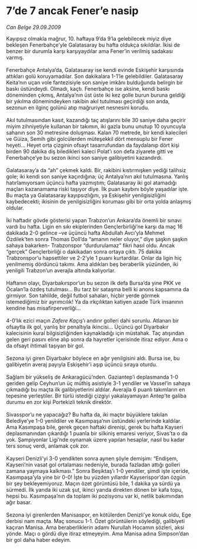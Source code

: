 # 7’de 7 ancak Fener’e nasip

*Can Belge 29.09.2009*

<div class="taraf_structure_2col_1zq">
<div class="margen_n">



 <p>Kayıpsız olmakla mağrur, 10. haftaya 9’da 9’la gelebilecek miyiz diye bekleşen Fenerbahçe’yle Galatasaray bu hafta oldukça sıkıldılar. İkisi de benzer bir durumla karşı karşıyaydılar ama Fener’in verilmiş sadakası varmış. <br/><br/>Fenerbahçe Antalya’da, Galatasaray ise kendi evinde Eskişehir karşısında attıkları golü koruyamadılar. Son dakikalara 1-1’le gelebildiler. Galatasaray Keita’nın uçan vole fantezisiyle son saniye imkânı bulduğunda belirgin bir baskı üstündeydi. Olmadı, kaçtı. Fenerbahçe ise aksine, kendi baskı döneminden çıkmış, Antalya’nın üst üste iki kez golle burun buruna geldiği bir yıkılma dönemindeyken rakibin akıl tutulması geçirdiği son anda, sezonun en ilginç golünü atıp mağruriyet nesnesini korudu. <br/><br/>Akıl tutulmasından kasıt, kazandığı taç atışlarını bile 30 saniye daha geçirir miyim zihniyetiyle kullanan bir takımın, iki gazla bunu unutup 10 oyuncuyla sahanın son 30 metresine doluşması. Kalan 70 metrede, bir kendi kalecileri ve Güiza, Semih gibi golcülerden müteşekkil dört mensuplu bir Fener heyeti... Heyet orta çizginin ofsayt tasarrufundan da faydalanıp dört kişi birden 90 dakika diş biledikleri kaleci Polat’ı son defa ziyarete gitti ve Fenerbahçe’ye bu sezon ikinci son saniye galibiyetini kazandırdı. <br/><br/>Galatasaray’a da “ah” çekmek kaldı. Bir, rakibini kıstırmışken yediği talihsiz gole; iki kendi son saniye kaçırdığına; üç Antalya’nın akıl tutulmasına. Yanlış hatırlamıyorsam üçüncü hafta yazmıştım; Galatasaray iki gol atamadığı maçları kazanamama riski taşıyor diye. İlk puan kaybını böyle yaşadılar işte. Bu maçta ya Galatasaray kayıpsızlığını, ya Eskişehir yenilgisizliğini kaybedecekti; ikisinin de yenilgisizliğini koruması gibi bir orta yolda anlaşmış oldular. <br/><br/>İki haftadır gövde gösterisi yapan Trabzon’un Ankara’da önemli bir sınavı vardı bu hafta. Ligin en sıkı ekiplerinden Gençlerbirliği’ne karşı da maç 16 dakikada 2-0 gelince –ve üçüncü hafta Abdullah Avcı’yla Mehmet Özdilek’ten sonra Thomas Doll’da “amanın neler oluyor,” diye şaşkın şaşkın sahaya bakarken- Trabzonspor “durdurulamaz” fikri hasıl oldu. Ancak “gerçek” Gençlerbirliği o dakikadan sonra ortaya çıktı. 75 dakika Trabzonspor’u hapsettiler ve 2-2’yle 1 puanı kurtardılar. Onlar da ligin hiç yenilmemiş dördüncü takımı. Ama aldıkları beş beraberlik yüzünden, iki yenilgili Trabzon’un averajla altında kalıyorlar. <br/><br/>Haftanın olayı, Diyarbakırspor’un bu sezon ilk defa Bursa’da yine PKK ve Öcalan’la özdeş tutulması... Bu tarz bir sataşma belli ki anons kapsamına da girmiyor. Son tahlilde, değil futbol sahaları, hiçbir yerde görmek istemediğimiz bir ayrımcılık! Ya da ırkçılıktan katiyen azade Türk insanının kendine has misafirperverliği... <br/><br/>4-0’lık ezici maçın <i>Zafere Kaçış</i>’ı andırır golleri dahi sorunlu. Atlanan bir ofsaytla ilk gol, yanlış bir penaltıyla ikincisi... Üçüncü gol Diyarbakır kalecisinin kural bilgisizliğinden kaynakladığı için müstahak. Taç atışından gelen geri pasını eline alıp sonra da hayretler içerisinde itiraz ediyor. Ama o da ofsayt ihtimali taşıyan bir gol. <br/><br/>Sezona iyi giren Diyarbakır böylece en ağır yenilgisini aldı. Bursa ise, bu galibiyetin averaj payıyla Eskişehir’i aşıp üçüncü sıraya oturdu. <br/><br/>Sağlam bir yükseliş de Ankaragücü’nden. Gaziantep’i deplasmanda 1-0 geriden gelip Ceyhun’un üç müthiş asistiyle 3-1 yendiler ve Vassel’in sahaya çıkmadığı bu maçta ilk galibiyetlerini aldılar. Averajla 6 puanlı takımların en tepesine yerleştiler. Bir türlü istediği çizgiyi yakalayamayan Antep’te galiba durumu en zor kişi Portekizli teknik direktör. <br/><br/>Sivasspor’u ne yapacağız? Bu hafta da, iki maçtır büyüklere takılan Belediye’ye 1-0 yenildiler ve Kasımpaşa’nın üstündeki yerlerinde kaldılar. Ama Kasımpaşa bile, gerek geçen haftaki direnişi, gerek bu hafta Kayseri deplasmanından çıkardığı 1 puanla bir silkiniş emaresi veriyor, Sivas’ta o da yok. Şampiyonlar Ligi’nde oynamak üzere yapılan hesaplar, nasıl bu kadar ters sonuç verdi, anlamak çok zor. <br/><br/>Kayseri Denizli’yi 3-0 yendikten sonra aynen şöyle demişim: “Endişem, Kayseri’nin vasat gol ortalaması nedeniyle, burada fazladan attığı golleri zamana yaymaya kalkması.” Sonra Beşiktaş’ı 1-0 yendiler, şimdi işte içeride, Kasımpaşa’yla yine bir 0-0! İşte bu yüzden yıllardır Kayserispor’dan özgün bir şey bekleyemiyoruz. Maçın özet görüntüsü bile, 1 dakika ya sürdü ya sürmedi. İlk yarıda iki uzak şut, ikinci yarıda direkten dönen bir kafa topu, hepsi bu. Kasımpaşa’nın da toplam iki pozisyonu var ki, netlik bakımından ağır basar. <br/><br/>Sezona iyi girenlerden Manisaspor, en kötülerden Denizli’ye konuk oldu, Ege derbisi nam maçta. Maç sonucu 1-1. Özet görüntülerin söylediği, galibiyeti kaçıran Manisa. Ama beraberliklerin adamı Nurullah Hocamın sözleri, aksi yönde. Maçı o gördü diye itiraz etmeyeyim. Ama Manisa adına Simpson’dan bir gol daha haber edeyim.</p>
<br/>
<br/>
<br/>



<br/>


<div id="taraf_not">
</div>

</div>


</div>
